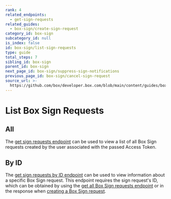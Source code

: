 ```yaml
---
rank: 4
related_endpoints:
  - get-sign-requests
related_guides:
  - box-sign/create-sign-request
category_id: box-sign
subcategory_id: null
is_index: false
id: box-sign/list-sign-requests
type: guide
total_steps: 7
sibling_id: box-sign
parent_id: box-sign
next_page_id: box-sign/suppress-sign-notifications
previous_page_id: box-sign/cancel-sign-request
source_url: >-
  https://github.com/box/developer.box.com/blob/main/content/guides/box-sign/list-sign-requests.md
---
```

# List Box Sign Requests

## All

The [get sign requests endpoint][get_all] can be used to view a list of all Box
Sign requests created by the user associated with the passed Access Token.

<Samples id='get_sign_requests' >

</Samples>

## By ID

The [get sign requests by ID endpoint][get_by_id] can be used to view
information about a specific Box Sign request. This endpoint requires the sign
request's ID, which can be obtained by using the
[get all Box Sign requests endpoint][get_all] or in the response when
[creating a Box Sign request][create].

<Samples id='get_sign_requests_id' >

</Samples>

[get_all]: e://get-sign-requests
[get_by_id]: e://get-sign-requests-id
[create]: e://post-sign-requests